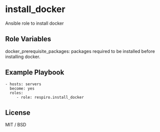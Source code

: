 install_docker
=========

Ansible role to install docker


Role Variables
--------------
docker_prerequisite_packages: packages required to be installed before installing docker.

Example Playbook
----------------

    - hosts: servers
      become: yes
      roles:
         - role: respiro.install_docker

License
-------

MIT / BSD
 